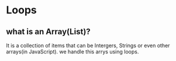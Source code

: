 # Loops

## what is an Array(List)?
It is a collection of items that can be Intergers, Strings or even other arrays(in JavaScript). we handle this arrys using loops.
